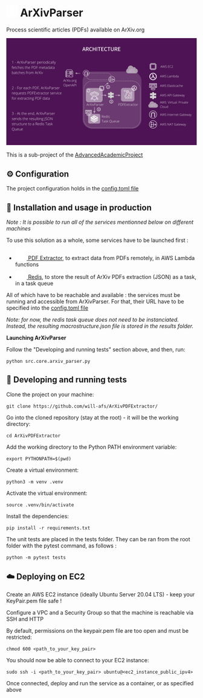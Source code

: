 # <img src="https://github.com/will-afs/AdvancedAcademicProject/blob/main/doc/Icons/ArXivParser.png" width="30"> ArXivParser
Process scientific articles (PDFs) available on ArXiv.org

<img src="https://github.com/will-afs/AdvancedAcademicProject/blob/main/doc/Deployment%20architecture/ArXivPDFExtractor/ArXivPDFExtractor%20architecture.png" width="700">

This is a sub-project of the [AdvancedAcademicProject](https://github.com/will-afs/AdvancedAcademicProject/)

⚙️ Configuration
-----------------

The project configuration holds in the [config.toml file](https://github.com/will-afs/ArXivPDFExtractor/blob/main/settings/config.toml)

🔽 Installation and usage in production
----------------------------------------
*Note : It is possible to run all of the services mentionned below on different machines*

To use this solution as a whole, some services have to be launched first :
- [<img src="https://github.com/will-afs/AdvancedAcademicProject/blob/main/doc/Icons/PDFExtractor.png" width="30">  PDF Extractor](https://github.com/will-afs/PDFExtractor), to extract data from PDFs remotely, in AWS Lambda functions
- [<img src="https://github.com/will-afs/AdvancedAcademicProject/blob/main/doc/Icons/Redis.png" width="30">  Redis](), to store the result of ArXiv PDFs extraction (JSON) as a task, in a task queue

All of which have to be reachable and available : the services must be running and accessible from ArXivParser. For that, their URL have to be specified into the [config.toml file](https://github.com/will-afs/ArXivPDFExtractor/blob/main/settings/config.toml)

*Note: for now, the redis task queue does not need to be instanciated. Instead, the resulting macrostructure.json file is stored in the results folder.*
    
**Launching ArXivParser**

Follow the "Developing and running tests" section above, and then, run:

    python src.core.arxiv_parser.py
    
🧪 Developing and running tests
--------------------------------
Clone the project on your machine:

    git clone https://github.com/will-afs/ArXivPDFExtractor/

Go into the cloned repository (stay at the root) - it will be the working directory:

    cd ArXivPDFExtractor

Add the working directory to the Python PATH environment variable:

    export PYTHONPATH=$(pwd)
    
Create a virtual environment:

    python3 -m venv .venv

Activate the virtual environment:
    
    source .venv/bin/activate
    
Install the dependencies:
    
    pip install -r requirements.txt
    
The unit tests are placed in the tests folder. They can be ran from the root folder with the pytest command, as follows :

    python -m pytest tests 

☁️ Deploying on EC2
--------------------
Create an AWS EC2 instance (ideally Ubuntu Server 20.04 LTS) - keep your KeyPair.pem file safe !

Configure a VPC and a Security Group so that the machine is reachable via SSH and HTTP
    
By default, permissions on the keypair.pem file are too open and must be restricted:

    chmod 600 <path_to_your_key_pair>

You should now be able to connect to your EC2 instance:

    sudo ssh -i <path_to_your_key_pair> ubuntu@<ec2_instance_public_ipv4>

Once connected, deploy and run the service as a container, or as specified above
